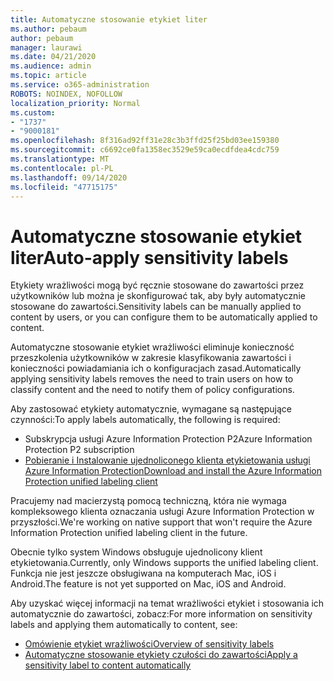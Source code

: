 ```yaml
---
title: Automatyczne stosowanie etykiet liter
ms.author: pebaum
author: pebaum
manager: laurawi
ms.date: 04/21/2020
ms.audience: admin
ms.topic: article
ms.service: o365-administration
ROBOTS: NOINDEX, NOFOLLOW
localization_priority: Normal
ms.custom:
- "1737"
- "9000181"
ms.openlocfilehash: 8f316ad92ff31e28c3b3ffd25f25bd03ee159380
ms.sourcegitcommit: c6692ce0fa1358ec3529e59ca0ecdfdea4cdc759
ms.translationtype: MT
ms.contentlocale: pl-PL
ms.lasthandoff: 09/14/2020
ms.locfileid: "47715175"
---
```

# <a name="auto-apply-sensitivity-labels"></a><span data-ttu-id="82de1-102">Automatyczne stosowanie etykiet liter</span><span class="sxs-lookup"><span data-stu-id="82de1-102">Auto-apply sensitivity labels</span></span>

<span data-ttu-id="82de1-103">Etykiety wrażliwości mogą być ręcznie stosowane do zawartości przez użytkowników lub można je skonfigurować tak, aby były automatycznie stosowane do zawartości.</span><span class="sxs-lookup"><span data-stu-id="82de1-103">Sensitivity labels can be manually applied to content by users, or you can configure them to be automatically applied to content.</span></span>

<span data-ttu-id="82de1-104">Automatyczne stosowanie etykiet wrażliwości eliminuje konieczność przeszkolenia użytkowników w zakresie klasyfikowania zawartości i konieczności powiadamiania ich o konfiguracjach zasad.</span><span class="sxs-lookup"><span data-stu-id="82de1-104">Automatically applying sensitivity labels removes the need to train users on how to classify content and the need to notify them of policy configurations.</span></span>

<span data-ttu-id="82de1-105">Aby zastosować etykiety automatycznie, wymagane są następujące czynności:</span><span class="sxs-lookup"><span data-stu-id="82de1-105">To apply labels automatically, the following is required:</span></span>

- <span data-ttu-id="82de1-106">Subskrypcja usługi Azure Information Protection P2</span><span class="sxs-lookup"><span data-stu-id="82de1-106">Azure Information Protection P2 subscription</span></span>
- [<span data-ttu-id="82de1-107">Pobieranie i Instalowanie ujednoliconego klienta etykietowania usługi Azure Information Protection</span><span class="sxs-lookup"><span data-stu-id="82de1-107">Download and install the Azure Information Protection unified labeling client</span></span>](https://docs.microsoft.com/azure/information-protection/rms-client/install-unifiedlabelingclient-app)

<span data-ttu-id="82de1-108">Pracujemy nad macierzystą pomocą techniczną, która nie wymaga kompleksowego klienta oznaczania usługi Azure Information Protection w przyszłości.</span><span class="sxs-lookup"><span data-stu-id="82de1-108">We're working on native support that won't require the Azure Information Protection unified labeling client in the future.</span></span>

<span data-ttu-id="82de1-109">Obecnie tylko system Windows obsługuje ujednolicony klient etykietowania.</span><span class="sxs-lookup"><span data-stu-id="82de1-109">Currently, only Windows supports the unified labeling client.</span></span>  <span data-ttu-id="82de1-110">Funkcja nie jest jeszcze obsługiwana na komputerach Mac, iOS i Android.</span><span class="sxs-lookup"><span data-stu-id="82de1-110">The feature is not yet supported on Mac, iOS and Android.</span></span>

<span data-ttu-id="82de1-111">Aby uzyskać więcej informacji na temat wrażliwości etykiet i stosowania ich automatycznie do zawartości, zobacz:</span><span class="sxs-lookup"><span data-stu-id="82de1-111">For more information on sensitivity labels and applying them automatically to content,  see:</span></span>

- [<span data-ttu-id="82de1-112">Omówienie etykiet wrażliwości</span><span class="sxs-lookup"><span data-stu-id="82de1-112">Overview of sensitivity labels</span></span>](https://docs.microsoft.com/microsoft-365/compliance/sensitivity-labels)
- [<span data-ttu-id="82de1-113">Automatyczne stosowanie etykiety czułości do zawartości</span><span class="sxs-lookup"><span data-stu-id="82de1-113">Apply a sensitivity label to content automatically</span></span>](https://docs.microsoft.com/office365/securitycompliance/apply_sensitivity_label_automatically)